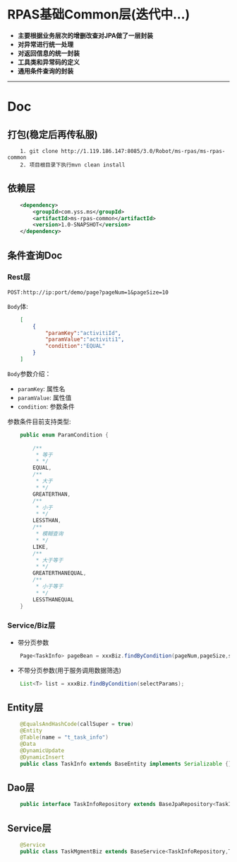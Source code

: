 # RPAS基础Common层(迭代中...)

- **主要根据业务层次的增删改查对JPA做了一层封装**
- **对异常进行统一处理**
- **对返回信息的统一封装**
- **工具类和异常码的定义**
- **通用条件查询的封装**

---------

# Doc

## 打包(稳定后再传私服)

```shell
    1. git clone http://1.119.186.147:8085/3.0/Robot/ms-rpas/ms-rpas-common
    2. 项目根目录下执行mvn clean install
```

## 依赖层

```xml
    <dependency>
        <groupId>com.yss.ms</groupId>
        <artifactId>ms-rpas-common</artifactId>
        <version>1.0-SNAPSHOT</version>
    </dependency>
```

## 条件查询Doc

### Rest层

`POST:http://ip:port/demo/page?pageNum=1&pageSize=10`

`Body`体:

```json
    [
    	{
    		"paramKey":"activitiId",
    		"paramValue":"activiti1",
    		"condition":"EQUAL"
    	}
    ]
```

`Body`参数介绍：
- `paramKey`: 属性名
- `paramValue`: 属性值
- `condition`: 参数条件

参数条件目前支持类型:

```java
    public enum ParamCondition {
    
        /**
         * 等于
         * */
        EQUAL,
        /**
         * 大于
         * */
        GREATERTHAN,
        /**
         * 小于
         * */
        LESSTHAN,
        /**
         * 模糊查询
         * */
        LIKE,
        /**
         * 大于等于
         * */
        GREATERTHANEQUAL,
        /**
         * 小于等于
         * */
        LESSTHANEQUAL
    }
```

### Service/Biz层

- 带分页参数

```java
    Page<TaskInfo> pageBean = xxxBiz.findByCondition(pageNum,pageSize,selectParams);
```

- 不带分页参数(用于服务调用数据筛选)

```java
    List<T> list = xxxBiz.findByCondition(selectParams);
```
## Entity层

```java
    @EqualsAndHashCode(callSuper = true)
    @Entity
    @Table(name = "t_task_info")
    @Data
    @DynamicUpdate
    @DynamicInsert
    public class TaskInfo extends BaseEntity implements Serializable {}
```

## Dao层

```java
    public interface TaskInfoRepository extends BaseJpaRepository<TaskInfo,Integer> {}
```

## Service层

```java
    @Service
    public class TaskMgmentBiz extends BaseService<TaskInfoRepository,TaskInfo,Integer>{}
```